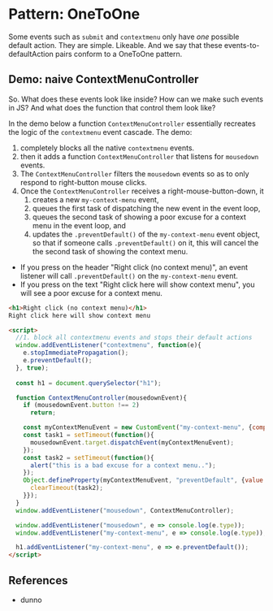 # Pattern: OneToOne

Some events such as `submit` and `contextmenu` only have *one* possible default action. They are simple. Likeable. And we say that these events-to-defaultAction pairs conform to a OneToOne pattern.

## Demo: naive ContextMenuController

So. What does these events look like inside? How can we make such events in JS? And what does the function that control them look like?

In the demo below a function `ContextMenuController` essentially recreates the logic of the `contextmenu` event cascade. The demo:

1. completely blocks all the native `contextmenu` events. 
2. then it adds a function `ContextMenuController` that listens for `mousedown` events.
3. The `ContextMenuController` filters the `mousedown` events so as to only respond to right-button mouse clicks.
4. Once the `ContextMenuController` receives a right-mouse-button-down, it
   1. creates a new `my-context-menu` event,
   2. queues the first task of dispatching the new event in the event loop,
   3. queues the second task of showing a poor excuse for a context menu in the event loop, and
   4. updates the `.preventDefault()` of the `my-context-menu` event object, so that if someone calls `.preventDefault()` on it, this will cancel the the second task of showing the context menu.    

* If you press on the header "Right click (no context menu)", an event listener will call `.preventDefault()` on the `my-context-menu` event.   
* If you press on the text "Right click here will show context menu", you will see a poor excuse for a context menu.   

```html
<h1>Right click (no context menu)</h1>
Right click here will show context menu 

<script>
  //1. block all contextmenu events and stops their default actions
  window.addEventListener("contextmenu", function(e){
    e.stopImmediatePropagation();
    e.preventDefault();
  }, true);
   
  const h1 = document.querySelector("h1");

  function ContextMenuController(mousedownEvent){
    if (mousedownEvent.button !== 2)
      return;

    const myContextMenuEvent = new CustomEvent("my-context-menu", {composed: true, bubbles: true});
    const task1 = setTimeout(function(){
      mousedownEvent.target.dispatchEvent(myContextMenuEvent);
    });
    const task2 = setTimeout(function(){
      alert("this is a bad excuse for a context menu..");
    });
    Object.defineProperty(myContextMenuEvent, "preventDefault", {value: function(){
      clearTimeout(task2);
    }});
  }
  window.addEventListener("mousedown", ContextMenuController);

  window.addEventListener("mousedown", e => console.log(e.type));
  window.addEventListener("my-context-menu", e => console.log(e.type));

  h1.addEventListener("my-context-menu", e => e.preventDefault());
</script>
```    

## References

 * dunno